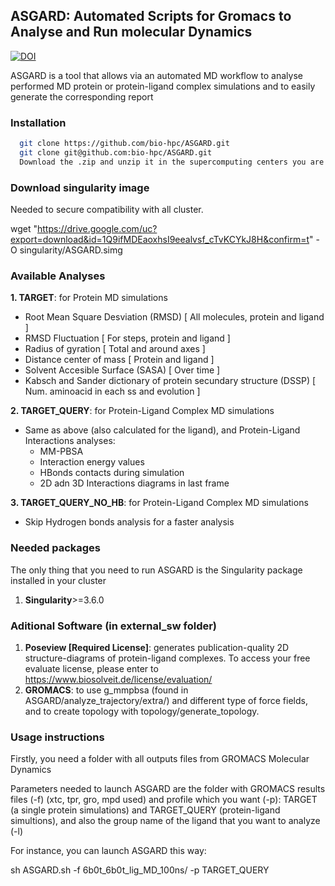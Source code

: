 ## ASGARD: Automated Scripts for Gromacs to Analyse and Run molecular Dynamics

[![DOI](https://zenodo.org/badge/doi/10.26434/chemrxiv-2023-3m9mk.svg?style=svg)](https://doi.org/10.26434/chemrxiv-2023-3m9mk)


ASGARD is a tool that allows via an automated MD workflow to analyse performed MD protein or protein-ligand complex simulations and to easily generate the corresponding report 

### Installation
```bash
  git clone https://github.com/bio-hpc/ASGARD.git 
  git clone git@github.com:bio-hpc/ASGARD.git
  Download the .zip and unzip it in the supercomputing centers you are going to use
```


### Download singularity image 
Needed to secure compatibility with all cluster.

wget "https://drive.google.com/uc?export=download&id=1Q9ifMDEaoxhsI9eealvsf_cTvKCYkJ8H&confirm=t" -O singularity/ASGARD.simg

### Available Analyses

**1. TARGET**: for Protein MD simulations
  - Root Mean Square Desviation (RMSD)  [ All molecules, protein and ligand ] <br />
  - RMSD Fluctuation  [ For steps, protein and ligand ] <br />
  - Radius of gyration  [ Total and around axes ] <br />
  - Distance center of mass  [ Protein and ligand ] <br />
  - Solvent Accesible Surface (SASA)  [ Over time ] <br /> 
  - Kabsch and Sander dictionary of protein secundary structure (DSSP)  [ Num. aminoacid in each ss and evolution ] <br />

**2. TARGET_QUERY**: for Protein-Ligand Complex MD simulations
  - Same as above (also calculated for the ligand), and Protein-Ligand Interactions analyses: <br />
     - MM-PBSA <br />
     - Interaction energy values <br />
     - HBonds contacts during simulation <br />
     - 2D adn 3D Interactions diagrams in last frame  <br />

**3. TARGET_QUERY_NO_HB**: for Protein-Ligand Complex MD simulations
  - Skip Hydrogen bonds analysis for a faster analysis

### Needed packages
The only thing that you need to run ASGARD is the Singularity package installed in your cluster
1. **Singularity**>=3.6.0

### Aditional Software (in external_sw folder)
1. **Poseview [Required License]**:  generates publication-quality 2D structure-diagrams of protein-ligand complexes. To access your free evaluate license, please enter to https://www.biosolveit.de/license/evaluation/ 
2. **GROMACS**: to use g_mmpbsa (found in ASGARD/analyze_trajectory/extra/) and different type of force fields, and to create topology with topology/generate_topology.

### Usage instructions

Firstly, you need a folder with all outputs files from GROMACS Molecular Dynamics 

Parameters needed to launch ASGARD are the folder with GROMACS results files (-f) (xtc, tpr, gro, mpd used) and profile which you want (-p): TARGET (a single protein simulations) and TARGET_QUERY (protein-ligand simultions), and also the group name of the ligand that you want to analyze (-l)

For instance, you can launch ASGARD this way:

sh ASGARD.sh -f 6b0t_6b0t_lig_MD_100ns/ -p TARGET_QUERY

